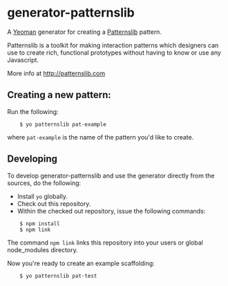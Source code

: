 # generator-patternslib

A [Yeoman](http://yeoman.io) generator for creating a [Patternslib](http://patternslib.com) pattern.

Patternslib is a toolkit for making interaction patterns which designers can
use to create rich, functional prototypes without having to know or use any
Javascript.

More info at http://patternslib.com

## Creating a new pattern:

Run the following:

```
    $ yo patternslib pat-example
```

where ``pat-example`` is the name of the pattern you'd like to create.

## Developing

To develop generator-patternslib and use the generator directly from the sources, do the following:

- Install ``yo`` globally.
- Check out this repository.
- Within the checked out repository, issue the following commands:

```
    $ npm install
    $ npm link
```
The command ``npm link`` links this repository into your users or global node_modules directory.

Now you're ready to create an example scaffolding:

```
    $ yo patternslib pat-test
```
